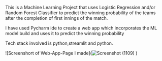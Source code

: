 <p>This is a Machine Learning Project that uses Logistic Regression and/or Random Forest Classifier to predict the winning probability of the teams after the completion of first innings of the match.</p>
<p>I have used Pycharm ide to create a web app which incorporates the ML model build and uses it to predict the winning probability</p>
<p>Tech stack involved is python,streamlit and python.</p>
<!-- <img src="C:\Users\Asus\OneDrive\Pictures\Screenshots\Screenshot (1109).png" alt="This is a screenshort of the web-app i made"/> -->

![Screenshort of Web-App-Page I made](![Screenshot (1109)](https://github.com/namaymahindru/Match_Winning_Probability_ML_Prediction/assets/155489911/4fccc679-e75b-4af0-9c97-3bd8ee861615)
)

 
